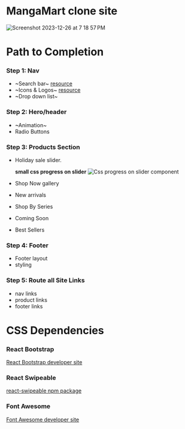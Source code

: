 # MangaMart clone site

![Screenshot 2023-12-26 at 7 18 57 PM](https://github.com/TVW96/Manga_Store/assets/103076891/8ffc50c4-4296-4c4e-af52-6aa3324338f2)


# Path to Completion
### **Step 1: Nav**
- ~Search bar~ 	[resource](https://plainenglish.io/blog/how-to-implement-a-search-bar-in-react-js)  
- ~Icons & Logos~ [resource](https://ej2.syncfusion.com/react/documentation/drop-down-button/icons)  
- ~Drop down list~ 
  
### **Step 2: Hero/header**
- ~Animation~
- Radio Buttons
  
### **Step 3: Products Section**
- Holiday sale slider.
  
  **small css progress on slider**
  ![Css progress on slider component](https://github.com/TVW96/Manga_Store/assets/103076891/ce0d941c-0e03-458c-a285-0d8b3e09a2cc)
- Shop Now gallery
- New arrivals
- Shop By Series
- Coming Soon
- Best Sellers

### **Step 4: Footer**
- Footer layout
- styling

### **Step 5: Route all Site Links**
- nav links
- product links
- footer links

# CSS Dependencies
### React Bootstrap

[React Bootstrap developer site](https://react-bootstrap.netlify.app/) 

### React Swipeable 

[react-swipeable npm package](https://www.npmjs.com/package/react-swipeable) 

### Font Awesome

[Font Awesome developer site](https://fontawesome.com/) 
